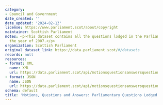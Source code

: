 ```yaml
---
category:
- Council and Government
date_created: ''
date_updated: '2024-02-13'
license: https://www.parliament.scot/about/copyright
maintainer: Scottish Parliament
notes: <p>This dataset contains all the questions lodged in the Parliament during
  the year of 2007.</p>
organization: Scottish Parliament
original_dataset_link: https://data.parliament.scot/#/datasets
records: null
resources:
- format: XML
  name: XML
  url: https://data.parliament.scot/api/motionsquestionsanswersquestions?year=2007
- format: JSON
  name: JSON
  url: https://data.parliament.scot/api/motionsquestionsanswersquestions?year=2007
schema: default
title: 'Motions, Questions and Answers: Parliamentary Questions Lodged (2007)'
---
```

